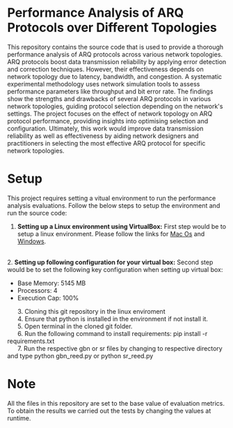 # Performance Analysis of ARQ Protocols over Different Topologies
This repository contains the source code that is used to provide a thorough performance analysis of ARQ protocols across various network topologies. ARQ protocols boost data transmission reliability by applying error detection and correction techniques. However, their effectiveness depends on network topology due to latency, bandwidth, and congestion. A systematic experimental methodology uses network simulation tools to assess performance parameters like throughput and bit error rate. The findings show the strengths and drawbacks of several ARQ protocols in various network topologies, guiding protocol selection depending on the network's settings. The project focuses on the effect of network topology on ARQ protocol performance, providing insights into optimising selection and configuration. Ultimately, this work would improve data transmission reliability as well as effectiveness by aiding network designers and practitioners in selecting the most effective ARQ protocol for specific network topologies.

# Setup
This project requires setting a vitual environment to run the performance analysis evaluations. Follow the below steps to setup the environment and run the source code:
<br>
1. <b> Setting up a Linux environment using VirtualBox:</b> First step would be to setup a linux environment. Please follow the links for <a href=https://www.imore.com/how-use-linux-your-mac-using-virtual-machine>Mac Os</a> and <a href=https://www.c-sharpcorner.com/article/how-to-install-ubuntu-on-windows-10-using-virtualbox/>Windows</a>.
<br>
2. <b> Setting up following configuration for your virtual box:</b> Second step would be to set the following key configuration when setting up virtual box:
<ul>
    <li>Base Memory: 5145 MB
    <li>Processors: 4
    <li>Execution Cap: 100%
</ul>
&nbsp&nbsp&nbsp&nbsp&nbsp&nbsp3. Cloning this git repository in the linux enviroment
<br>
&nbsp&nbsp&nbsp&nbsp&nbsp&nbsp4. Ensure that python is installed in the environment if not install it.
<br>
&nbsp&nbsp&nbsp&nbsp&nbsp&nbsp5. Open terminal in the cloned git folder.
<br>
&nbsp&nbsp&nbsp&nbsp&nbsp&nbsp6. Run the following command to install requirements: pip install -r requirements.txt
<br>
&nbsp&nbsp&nbsp&nbsp&nbsp&nbsp7. Run the respective gbn or sr files by changing to respective directory and type python gbn_reed.py or python sr_reed.py

# Note
All the files in this repository are set to the base value of evaluation metrics. To obtain the results we carried out the tests by changing the values at runtime.

